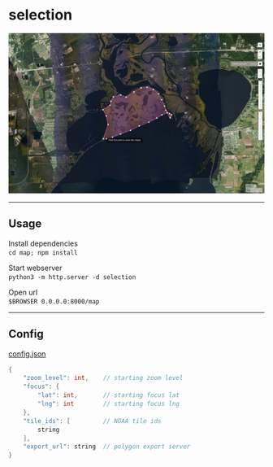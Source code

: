 # selection

![UI](screenshot.png)

---

## **Usage**

Install dependencies  
`cd map; npm install`

Start webserver   
`python3 -m http.server -d selection`

Open url  
`$BROWSER 0.0.0.0:8000/map`

---

## **Config**
[config.json](web/mod/config.json)
```c
{
    "zoom_level": int,    // starting zoom level
    "focus": {
        "lat": int,       // starting focus lat
        "lng": int        // starting focus lng
    }, 
    "tile_ids": [         // NOAA tile ids
        string
    ],
    "export_url": string  // polygon export server
}
```